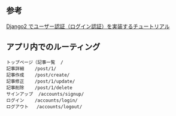## 参考

[Django2 でユーザー認証（ログイン認証）を実装するチュートリアル](https://it-engineer-lab.com/archives/506)

## アプリ内でのルーティング

```
トップページ（記事一覧  /
記事詳細	/post/1/
記事作成	/post/create/
記事修正	/post/1/update/
記事削除	/post/1/delete
サインアップ	/accounts/signup/
ログイン	/accounts/login/
ログアウト	/accounts/logout/
```
